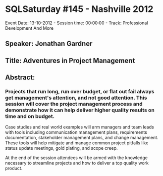 # SQLSaturday #145 - Nashville 2012
Event Date: 13-10-2012 - Session time: 00:00:00 - Track: Professional Development And More
## Speaker: Jonathan Gardner
## Title: Adventures in Project Management
## Abstract:
### Projects that run long, run over budget, or flat out fail always get management's attention, and not good attention.  This session will cover the project management process and demonstrate how it can help deliver higher quality results on time and on budget.  

Case studies and real world examples will arm managers and team leads with tools including communication management plans, requirements documentation, stakeholder management plans, and change management.  These tools will help mitigate and manage common project pitfalls like status update meetings, gold plating, and scope creep.

At the end of the session attendees will be armed with the knowledge necessary to streamline projects and how to deliver a top quality work product.  

